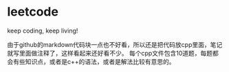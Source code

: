 # leetcode
keep coding, keep living! 

由于github的markdown代码块一点也不好看，所以还是把代码放cpp里面，笔记就写里面做注释了，这样看起来还好看不少。
每个cpp文件包含10道题，每题都会有些知识点，或者是c++的语法，或者是解法比较有意思的。
